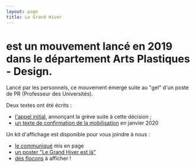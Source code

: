 ```yaml
---
layout: page
title: Le Grand Hiver
---
```



# est un mouvement lancé en 2019 dans le département Arts Plastiques - Design.
Lancé par les personnels, ce mouvement émerge suite au "gel" d'un poste de PR (Professeur des Universités). 

Deux textes ont été écrits : 
- <a href="/../grandhiver-appel">l'appel initial</a>, annonçant la grève suite à cette décision ; 
- <a href="/../grandhiver-2">un texte de confirmation de la mobilisation</a> en janvier 2020

Un kit d'affichage est disponible pour vous joindre à nous : 
- <a href="/../doc/GRAND-HIVER_annonce.pdf">le communiqué</a> mis en page
- <a href="/../doc/GRAND-HIVER_annonce.pdf">un poster "Le Grand Hiver est là"</a>
- <a href="/../doc/GRAND-HIVER_flocons.pdf">des flocons</a> à afficher !
